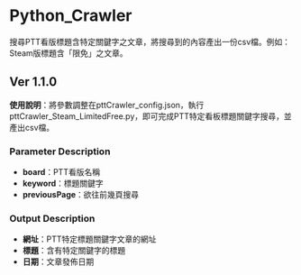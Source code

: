 
# Python_Crawler
搜尋PTT看版標題含特定關鍵字之文章，將搜尋到的內容產出一份csv檔。例如：Steam版標題含「限免」之文章。

## Ver 1.1.0
**使用說明**：將參數調整在pttCrawler_config.json，執行pttCrawler_Steam_LimitedFree.py，即可完成PTT特定看板標題關鍵字搜尋，並產出csv檔。

### Parameter Description
* **board**：PTT看版名稱
* **keyword**：標題關鍵字
* **previousPage**：欲往前幾頁搜尋

### Output Description
* **網址**：PTT特定標題關鍵字文章的網址
* **標題**：含有特定關鍵字的標題
* **日期**：文章發佈日期
